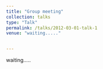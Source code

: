 ```yaml
---
title: "Group meeting"
collection: talks
type: "Talk"
permalink: /talks/2012-03-01-talk-1
venue: "waiting....."


---
```


waiting.....
